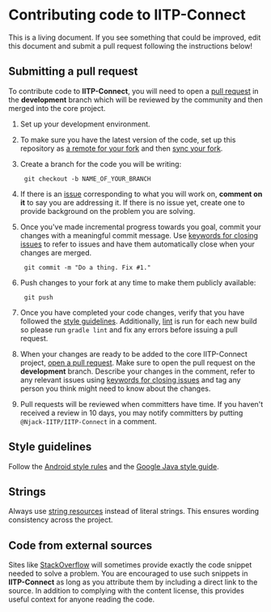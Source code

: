 # Contributing code to IITP-Connect

This is a living document. If you see something that could be improved, edit this document and submit a pull request following the instructions below!

## Submitting a pull request
To contribute code to **IITP-Connect**, you will need to open a [pull request](https://help.github.com/articles/about-pull-requests/) in the **development** branch which will be reviewed by the community and then merged into the core project.

1. Set up your development environment.  

2. To make sure you have the latest version of the code, set up this repository as [a remote for your fork](https://help.github.com/articles/configuring-a-remote-for-a-fork/) and then [sync your fork](https://help.github.com/articles/syncing-a-fork/).  

3. Create a branch for the code you will be writing:

        git checkout -b NAME_OF_YOUR_BRANCH  

4. If there is an [issue](https://github.com/Njack-IITP/IITP-Connect/issues) corresponding to what you will work on, **comment on it** to say you are addressing it. If there is no issue yet, create one to provide background on the problem you are solving.  

5. Once you've made incremental progress towards you goal, commit your changes with a meaningful commit message. Use [keywords for closing issues](https://help.github.com/articles/closing-issues-via-commit-messages/) to refer to issues and have them automatically close when your changes are merged.

        git commit -m "Do a thing. Fix #1."

6. Push changes to your fork at any time to make them publicly available:

        git push
        
7. Once you have completed your code changes, verify that you have followed the [style guidelines](https://github.com/opendatakit/collect/blob/master/CONTRIBUTING.md#style-guidelines). Additionally, [lint](https://developer.android.com/studio/write/lint.html) is run for each new build so please run `gradle lint` and fix any errors before issuing a pull request.

8. When your changes are ready to be added to the core IITP-Connect project, [open a pull request](https://help.github.com/articles/creating-a-pull-request/). Make sure to open the pull request on the **development** branch. Describe your changes in the comment, refer to any relevant issues using [keywords for closing issues](https://help.github.com/articles/closing-issues-via-commit-messages/) and tag any person you think might need to know about the changes.

9. Pull requests will be reviewed when committers have time. If you haven't received a review in 10 days, you may notify committers by putting `@Njack-IITP/IITP-Connect` in a comment.

## Style guidelines
Follow the [Android style rules](http://source.android.com/source/code-style.html) and the [Google Java style guide](https://google.github.io/styleguide/javaguide.html).

## Strings
Always use [string resources](https://developer.android.com/guide/topics/resources/string-resource.html) instead of literal strings. This ensures wording consistency across the project.  

## Code from external sources
Sites like [StackOverflow](http://stackoverflow.com/) will sometimes provide exactly the code snippet needed to solve a problem. You are encouraged to use such snippets in **IITP-Connect** as long as you attribute them by including a direct link to the source. In addition to complying with the content license, this provides useful context for anyone reading the code.

